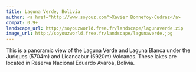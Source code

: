 ```yaml
---
title: Laguna Verde, Bolivia
author: <a href="http://www.soyouz.com">Xavier Bonnefoy-Cudraz</a>
compat: 0.9+
landscape_url: http://soyouzworld.free.fr/landscape/lagunaverde.zip
image_url: http://soyouzworld.free.fr/landscape/lagunaverde.jpg
---
```

This is a panoramic view of the Laguna Verde and Laguna Blanca under the Juriques (5704m) and Licancabur (5920m) Volcanos. These lakes are located in Reserva Nacional Eduardo Avaroa, Bolivia.